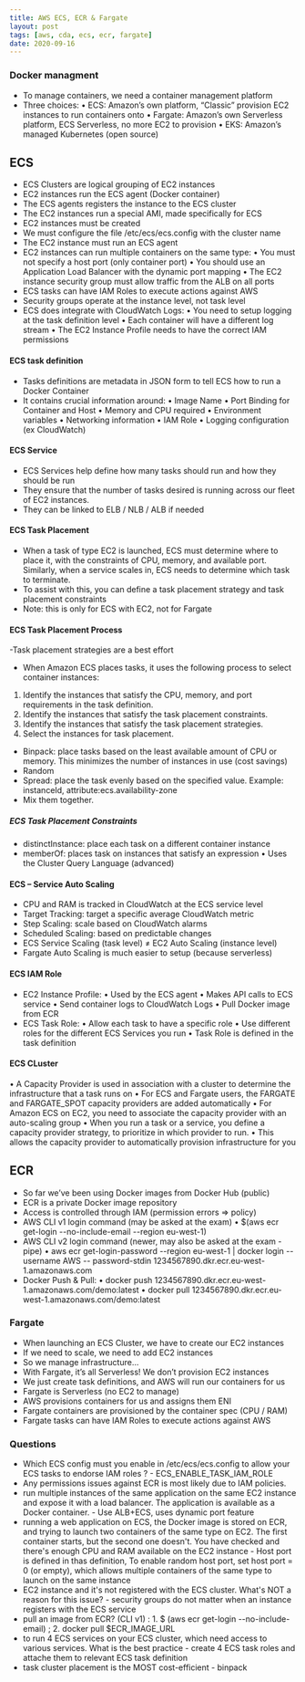 ```yaml
---
title: AWS ECS, ECR & Fargate
layout: post
tags: [aws, cda, ecs, ecr, fargate]
date: 2020-09-16
---
```


### Docker managment
- To manage containers, we need a container management platform
- Three choices:
•	ECS: Amazon’s own platform, “Classic” provision EC2 instances to run containers onto
•	Fargate: Amazon’s own Serverless platform, ECS Serverless, no more EC2 to provision
•	EKS: Amazon’s managed Kubernetes (open source)
## ECS
- ECS Clusters are logical grouping of EC2 instances
- EC2 instances run the ECS agent (Docker container)
- The ECS agents registers the instance to the ECS cluster
- The EC2 instances run a special AMI, made specifically for ECS
-	EC2 instances must be created
- We must configure the file /etc/ecs/ecs.config with the cluster name
-	The EC2 instance must run an ECS agent
-	EC2 instances can run multiple containers on the same type:
•	You must not specify a host port (only container port)
•	You should use an Application Load Balancer with the dynamic port mapping
•	The EC2 instance security group must allow traffic from the ALB on all ports
-	ECS tasks can have IAM Roles to execute actions against AWS
-	Security groups operate at the instance level, not task level
-	ECS does integrate with CloudWatch Logs:
•	You need to setup logging at the task definition level
•	Each container will have a different log stream
•	The EC2 Instance Profile needs to have the correct IAM permissions

#### ECS task definition
-	Tasks definitions are metadata in JSON form to tell ECS how to run a Docker Container
-	It contains crucial information around:
•	Image Name
•	Port Binding for Container and Host
•	Memory and CPU required
•	Environment variables
•	Networking information
•	IAM Role
•	Logging configuration (ex CloudWatch)
#### ECS Service
-	ECS Services help define how many tasks should run and how they should be run
-	They ensure that the number of tasks desired is running across our fleet of EC2 instances.
-	They can be linked to ELB / NLB / ALB if needed
#### ECS Task Placement
-	When a task of type EC2 is launched, ECS must determine where to place it, with the constraints of CPU, memory, and available port. Similarly, when a service scales in, ECS needs to determine which task to terminate.
-	To assist with this, you can define a task placement strategy and task placement constraints
-	Note: this is only for ECS with EC2, not for Fargate
#### ECS Task Placement Process
-Task placement strategies are a best effort
-	When Amazon ECS places tasks, it uses the following process to select container instances:
1.	Identify the instances that satisfy the CPU, memory, and port requirements in the task definition.
2.	Identify the instances that satisfy the task placement constraints.
3.	Identify the instances that satisfy the task placement strategies.
4.	Select the instances for task placement.
-	Binpack: place tasks based on the least available amount of CPU or memory. This minimizes the number of instances in use (cost savings)
- Random
- Spread: place the task evenly based on the specified value. Example: instanceId, attribute:ecs.availability-zone
- Mix them together.
##### ECS Task Placement Constraints
- distinctInstance: place each task on a different container instance
- memberOf: places task on instances that satisfy an expression
•	Uses the Cluster Query Language (advanced)
#### ECS – Service Auto Scaling
- CPU and RAM is tracked in CloudWatch at the ECS service level
- Target Tracking: target a specific average CloudWatch metric
- Step Scaling: scale based on CloudWatch alarms
- Scheduled Scaling: based on predictable changes
- ECS Service Scaling (task level) ≠ EC2 Auto Scaling (instance level)
- Fargate Auto Scaling is much easier to setup (because serverless)
#### ECS IAM Role
- EC2 Instance Profile:
•	Used by the ECS agent
•	Makes API calls to ECS service
•	Send container logs to CloudWatch Logs
•	Pull Docker image from ECR
- ECS Task Role:
•	Allow each task to have a specific role
•	Use different roles for the different ECS Services you run
•	Task Role is defined in the task definition
#### ECS CLuster 
•	A Capacity Provider is used in association with a cluster to determine the infrastructure that a task runs on
•	For ECS and Fargate users, the FARGATE and FARGATE_SPOT capacity providers are added automatically
•	For Amazon ECS on EC2, you need to associate the capacity provider with an auto-scaling group
•	When you run a task or a service, you define a capacity provider strategy, to prioritize in which provider to run.
•	This allows the capacity provider to automatically provision infrastructure for you
## ECR
-	So far we’ve been using Docker images from Docker Hub (public)
-	ECR is a private Docker image repository
-	Access is controlled through IAM (permission errors => policy)
-	AWS CLI v1 login command (may be asked at the exam)
•	$(aws ecr get-login --no-include-email --region eu-west-1)
-	AWS CLI v2 login command (newer, may also be asked at the exam - pipe)
•	aws ecr get-login-password --region eu-west-1 | docker login --username AWS -- password-stdin 1234567890.dkr.ecr.eu-west-1.amazonaws.com
-	Docker Push & Pull:
•	docker push 1234567890.dkr.ecr.eu-west-1.amazonaws.com/demo:latest
•	docker pull 1234567890.dkr.ecr.eu-west-1.amazonaws.com/demo:latest
### Fargate
-	When launching an ECS Cluster, we have to create our EC2 instances
-	If we need to scale, we need to add EC2 instances
-	So we manage infrastructure…
-	With Fargate, it’s all Serverless! We don’t provision EC2 instances
-	We just create task definitions, and AWS will run our containers for us
-	Fargate is Serverless (no EC2 to manage)
-	AWS provisions containers for us and assigns them ENI
-	Fargate containers are provisioned by the container spec (CPU / RAM)
-	Fargate tasks can have IAM Roles to execute actions against AWS

### Questions
- Which ECS config must you enable in /etc/ecs/ecs.config to allow your ECS tasks to endorse IAM roles ? - ECS_ENABLE_TASK_IAM_ROLE
- Any permissions issues against ECR is most likely due to IAM policies.
- run multiple instances of the same application on the same EC2 instance and expose it with a load balancer. The application is available as a Docker container. - Use ALB+ECS, uses dynamic port feature
-  running a web application on ECS, the Docker image is stored on ECR, and trying to launch two containers of the same type on EC2. The first container starts, but the second one doesn't. You have checked and there's enough CPU and RAM available on the EC2 instance - Host port is defined in thas definition, To enable random host port, set host port = 0 (or empty), which allows multiple containers of the same type to launch on the same instance
-  EC2 instance and it's not registered with the ECS cluster. What's NOT a reason for this issue? - security groups do not matter when an instance registers with the ECS service
- pull an image from ECR? (CLI v1) : 1. $ (aws ecr get-login --no-include-email) ; 2. docker pull $ECR_IMAGE_URL
- to run 4 ECS services on your ECS cluster, which need access to various services. What is the best practice - create 4 ECS task roles and attache them to relevant ECS task definition
- task cluster placement is the MOST cost-efficient - binpack






